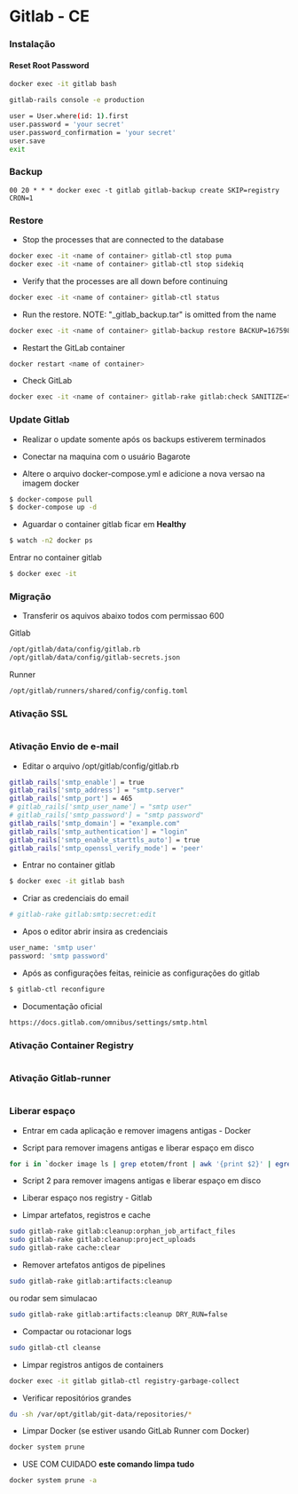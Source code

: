 # Gitlab - CE

### Instalação

#### Reset Root Password

```bash
docker exec -it gitlab bash
```

```bash
gitlab-rails console -e production
```

```bash
user = User.where(id: 1).first
user.password = 'your secret'
user.password_confirmation = 'your secret'
user.save
exit
```

### Backup
```crontab
00 20 * * * docker exec -t gitlab gitlab-backup create SKIP=registry CRON=1
```

### Restore
- Stop the processes that are connected to the database
```bash
docker exec -it <name of container> gitlab-ctl stop puma
docker exec -it <name of container> gitlab-ctl stop sidekiq
```

- Verify that the processes are all down before continuing
```bash
docker exec -it <name of container> gitlab-ctl status
```

- Run the restore. NOTE: "_gitlab_backup.tar" is omitted from the name
```bash
docker exec -it <name of container> gitlab-backup restore BACKUP=16759806511_2023_02_09_14.10.5
```

- Restart the GitLab container
```bash
docker restart <name of container>
```

- Check GitLab
```bash
docker exec -it <name of container> gitlab-rake gitlab:check SANITIZE=true
```

### Update Gitlab
- Realizar o update somente após os backups estiverem terminados

- Conectar na maquina com o usuário Bagarote
- Altere o arquivo docker-compose.yml e adicione a nova versao na imagem docker

```bash
$ docker-compose pull
$ docker-compose up -d
```

- Aguardar o container gitlab ficar em **Healthy**
```bash
$ watch -n2 docker ps
```

Entrar no container gitlab
```bash
$ docker exec -it 
```

### Migração
- Transferir os aquivos abaixo todos com permissao 600

Gitlab
```bash
/opt/gitlab/data/config/gitlab.rb
/opt/gitlab/data/config/gitlab-secrets.json
```

Runner
```bash
/opt/gitlab/runners/shared/config/config.toml
```

### Ativação **SSL**
```
```

### Ativação **Envio de e-mail**
- Editar o arquivo /opt/gitlab/config/gitlab.rb

```bash
gitlab_rails['smtp_enable'] = true
gitlab_rails['smtp_address'] = "smtp.server"
gitlab_rails['smtp_port'] = 465
# gitlab_rails['smtp_user_name'] = "smtp user"
# gitlab_rails['smtp_password'] = "smtp password"
gitlab_rails['smtp_domain'] = "example.com"
gitlab_rails['smtp_authentication'] = "login"
gitlab_rails['smtp_enable_starttls_auto'] = true
gitlab_rails['smtp_openssl_verify_mode'] = 'peer'
```

- Entrar no container gitlab
```bash
$ docker exec -it gitlab bash
```

- Criar as credenciais do email
```bash
# gitlab-rake gitlab:smtp:secret:edit
```

- Apos o editor abrir insira as credenciais
```bash
user_name: 'smtp user'
password: 'smtp password'
```

- Após as configurações feitas, reinicie as configurações do gitlab
```bash
$ gitlab-ctl reconfigure

```

- Documentação oficial
```bash
https://docs.gitlab.com/omnibus/settings/smtp.html
```


### Ativação **Container Registry**
```bash
```

### Ativação **Gitlab-runner**
```bash
```


### Liberar espaço

- Entrar em cada aplicação e remover imagens antigas - Docker

- Script para remover imagens antigas e liberar espaço em disco
```bash
for i in `docker image ls | grep etotem/front | awk '{print $2}' | egrep -v '(dev|hml|latest|v1391|v1601|v1639)'`;do docker image rm "registry.bagarote.com.br/karyon/etotem/front:"$i;done
```

- Script 2 para remover imagens antigas e liberar espaço em disco

- Liberar espaço nos registry - Gitlab

- Limpar artefatos, registros e cache

```bash
sudo gitlab-rake gitlab:cleanup:orphan_job_artifact_files
sudo gitlab-rake gitlab:cleanup:project_uploads
sudo gitlab-rake cache:clear
```

- Remover artefatos antigos de pipelines
```bash
sudo gitlab-rake gitlab:artifacts:cleanup
```

ou rodar sem simulacao
```bash
sudo gitlab-rake gitlab:artifacts:cleanup DRY_RUN=false
```

- Compactar ou rotacionar logs
```bash
sudo gitlab-ctl cleanse
```

- Limpar registros antigos de containers
```bash
docker exec -it gitlab gitlab-ctl registry-garbage-collect
```

- Verificar repositórios grandes
```bash
du -sh /var/opt/gitlab/git-data/repositories/*
```

- Limpar Docker (se estiver usando GitLab Runner com Docker)
```bash
docker system prune
```

- USE COM CUIDADO **este comando limpa tudo**
```bash
docker system prune -a
```
